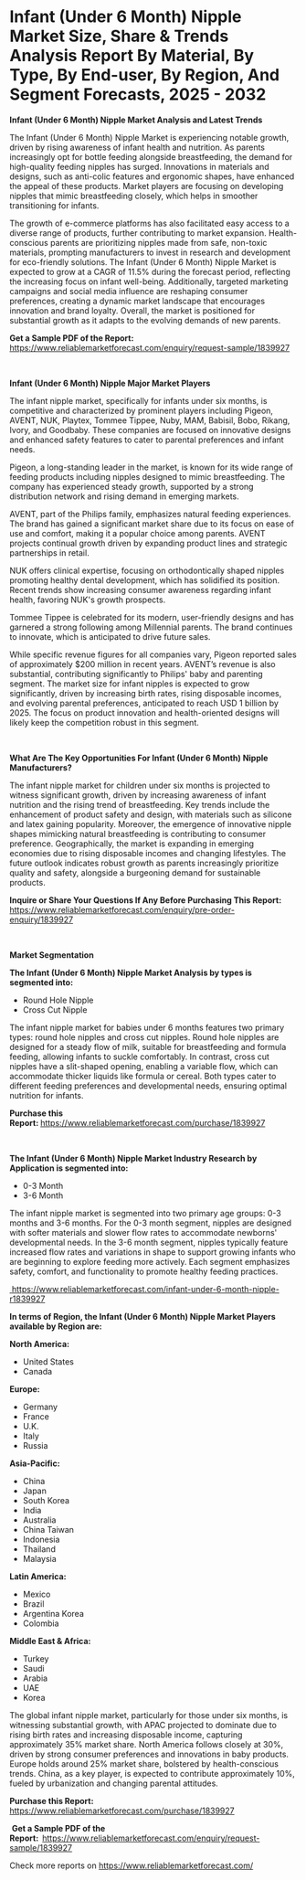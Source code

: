 <p><h1>Infant (Under 6 Month) Nipple Market Size, Share & Trends Analysis Report By Material, By Type, By End-user, By Region, And Segment Forecasts, 2025 - 2032</h1></p><p><strong>Infant (Under 6 Month) Nipple Market Analysis and Latest Trends</strong></p>
<p><p>The Infant (Under 6 Month) Nipple Market is experiencing notable growth, driven by rising awareness of infant health and nutrition. As parents increasingly opt for bottle feeding alongside breastfeeding, the demand for high-quality feeding nipples has surged. Innovations in materials and designs, such as anti-colic features and ergonomic shapes, have enhanced the appeal of these products. Market players are focusing on developing nipples that mimic breastfeeding closely, which helps in smoother transitioning for infants.</p><p>The growth of e-commerce platforms has also facilitated easy access to a diverse range of products, further contributing to market expansion. Health-conscious parents are prioritizing nipples made from safe, non-toxic materials, prompting manufacturers to invest in research and development for eco-friendly solutions. The Infant (Under 6 Month) Nipple Market is expected to grow at a CAGR of 11.5% during the forecast period, reflecting the increasing focus on infant well-being. Additionally, targeted marketing campaigns and social media influence are reshaping consumer preferences, creating a dynamic market landscape that encourages innovation and brand loyalty. Overall, the market is positioned for substantial growth as it adapts to the evolving demands of new parents.</p></p>
<p><strong>Get a Sample PDF of the Report:&nbsp;</strong> <a href="https://www.reliablemarketforecast.com/enquiry/request-sample/1839927?utm_campaign=2736&utm_medium=2&utm_source=Github&utm_content=ia&utm_term=05042025&utm_id=infant-under-6-month-nipple">https://www.reliablemarketforecast.com/enquiry/request-sample/1839927</a></p>
<p>&nbsp;</p>
<p><strong>Infant (Under 6 Month) Nipple Major Market Players</strong></p>
<p><p>The infant nipple market, specifically for infants under six months, is competitive and characterized by prominent players including Pigeon, AVENT, NUK, Playtex, Tommee Tippee, Nuby, MAM, Babisil, Bobo, Rikang, Ivory, and Goodbaby. These companies are focused on innovative designs and enhanced safety features to cater to parental preferences and infant needs.</p><p>Pigeon, a long-standing leader in the market, is known for its wide range of feeding products including nipples designed to mimic breastfeeding. The company has experienced steady growth, supported by a strong distribution network and rising demand in emerging markets. </p><p>AVENT, part of the Philips family, emphasizes natural feeding experiences. The brand has gained a significant market share due to its focus on ease of use and comfort, making it a popular choice among parents. AVENT projects continual growth driven by expanding product lines and strategic partnerships in retail.</p><p>NUK offers clinical expertise, focusing on orthodontically shaped nipples promoting healthy dental development, which has solidified its position. Recent trends show increasing consumer awareness regarding infant health, favoring NUK's growth prospects.</p><p>Tommee Tippee is celebrated for its modern, user-friendly designs and has garnered a strong following among Millennial parents. The brand continues to innovate, which is anticipated to drive future sales.</p><p>While specific revenue figures for all companies vary, Pigeon reported sales of approximately $200 million in recent years. AVENT’s revenue is also substantial, contributing significantly to Philips' baby and parenting segment. The market size for infant nipples is expected to grow significantly, driven by increasing birth rates, rising disposable incomes, and evolving parental preferences, anticipated to reach USD 1 billion by 2025. The focus on product innovation and health-oriented designs will likely keep the competition robust in this segment.</p></p>
<p>&nbsp;</p>
<p><strong>What Are The Key Opportunities For Infant (Under 6 Month) Nipple Manufacturers?</strong></p>
<p><p>The infant nipple market for children under six months is projected to witness significant growth, driven by increasing awareness of infant nutrition and the rising trend of breastfeeding. Key trends include the enhancement of product safety and design, with materials such as silicone and latex gaining popularity. Moreover, the emergence of innovative nipple shapes mimicking natural breastfeeding is contributing to consumer preference. Geographically, the market is expanding in emerging economies due to rising disposable incomes and changing lifestyles. The future outlook indicates robust growth as parents increasingly prioritize quality and safety, alongside a burgeoning demand for sustainable products.</p></p>
<p><strong>Inquire or Share Your Questions If Any Before Purchasing This Report:</strong> <a href="https://www.reliablemarketforecast.com/enquiry/pre-order-enquiry/1839927?utm_campaign=2736&utm_medium=2&utm_source=Github&utm_content=ia&utm_term=05042025&utm_id=infant-under-6-month-nipple">https://www.reliablemarketforecast.com/enquiry/pre-order-enquiry/1839927</a></p>
<p>&nbsp;</p>
<p><strong>Market Segmentation</strong></p>
<p><strong>The Infant (Under 6 Month) Nipple Market Analysis by types is segmented into:</strong></p>
<p><ul><li>Round Hole Nipple</li><li>Cross Cut Nipple</li></ul></p>
<p><p>The infant nipple market for babies under 6 months features two primary types: round hole nipples and cross cut nipples. Round hole nipples are designed for a steady flow of milk, suitable for breastfeeding and formula feeding, allowing infants to suckle comfortably. In contrast, cross cut nipples have a slit-shaped opening, enabling a variable flow, which can accommodate thicker liquids like formula or cereal. Both types cater to different feeding preferences and developmental needs, ensuring optimal nutrition for infants.</p></p>
<p><strong>Purchase this Report:&nbsp;</strong><a href="https://www.reliablemarketforecast.com/purchase/1839927?utm_campaign=2736&utm_medium=2&utm_source=Github&utm_content=ia&utm_term=05042025&utm_id=infant-under-6-month-nipple">https://www.reliablemarketforecast.com/purchase/1839927</a></p>
<p>&nbsp;</p>
<p><strong>The Infant (Under 6 Month) Nipple Market Industry Research by Application is segmented into:</strong></p>
<p><ul><li>0-3 Month</li><li>3-6 Month</li></ul></p>
<p><p>The infant nipple market is segmented into two primary age groups: 0-3 months and 3-6 months. For the 0-3 month segment, nipples are designed with softer materials and slower flow rates to accommodate newborns' developmental needs. In the 3-6 month segment, nipples typically feature increased flow rates and variations in shape to support growing infants who are beginning to explore feeding more actively. Each segment emphasizes safety, comfort, and functionality to promote healthy feeding practices.</p></p>
<p><a href="https://www.reliablemarketforecast.com/infant-under-6-month-nipple-r1839927?utm_campaign=2736&utm_medium=2&utm_source=Github&utm_content=ia&utm_term=05042025&utm_id=infant-under-6-month-nipple">&nbsp;https://www.reliablemarketforecast.com/infant-under-6-month-nipple-r1839927</a></p>
<p><strong>In terms of Region, the Infant (Under 6 Month) Nipple Market Players available by Region are:</strong></p>
<p>
    <p> <strong> North America: </strong>
        <ul>
            <li>United States</li>
            <li>Canada</li>
        </ul>
        </p> 
    <p> <strong> Europe: </strong>
        <ul>
            <li>Germany</li>
            <li>France</li>
            <li>U.K.</li>
            <li>Italy</li>
            <li>Russia</li>
        </ul>
        </p> 
    <p> <strong> Asia-Pacific: </strong>
        <ul>
            <li>China</li>
            <li>Japan</li>
            <li>South Korea</li>
            <li>India</li>
            <li>Australia</li>
            <li>China Taiwan</li>
            <li>Indonesia</li>
            <li>Thailand</li>
            <li>Malaysia</li>
        </ul>
        </p> 
    <p> <strong> Latin America: </strong>
        <ul>
            <li>Mexico</li>
            <li>Brazil</li>
            <li>Argentina Korea</li>
            <li>Colombia</li>
        </ul>
        </p> 
    <p> <strong> Middle East & Africa: </strong>
        <ul>
            <li>Turkey</li>
            <li>Saudi</li>
            <li>Arabia</li>
            <li>UAE</li>
            <li>Korea</li>
        </ul>
    </p>
    </p>
<p><p>The global infant nipple market, particularly for those under six months, is witnessing substantial growth, with APAC projected to dominate due to rising birth rates and increasing disposable income, capturing approximately 35% market share. North America follows closely at 30%, driven by strong consumer preferences and innovations in baby products. Europe holds around 25% market share, bolstered by health-conscious trends. China, as a key player, is expected to contribute approximately 10%, fueled by urbanization and changing parental attitudes.</p></p>
<p><strong>Purchase this Report: </strong><a href="https://www.reliablemarketforecast.com/purchase/1839927?utm_campaign=2736&utm_medium=2&utm_source=Github&utm_content=ia&utm_term=05042025&utm_id=infant-under-6-month-nipple">https://www.reliablemarketforecast.com/purchase/1839927</a></p>
<p>&nbsp;<strong>Get a Sample PDF of the Report:&nbsp;&nbsp;</strong><a href="https://www.reliablemarketforecast.com/enquiry/request-sample/1839927?utm_campaign=2736&utm_medium=2&utm_source=Github&utm_content=ia&utm_term=05042025&utm_id=infant-under-6-month-nipple">https://www.reliablemarketforecast.com/enquiry/request-sample/1839927</a></p>
<p><strong></strong></p>
<p>Check more reports on <a href="https://www.reliablemarketforecast.com/?utm_campaign=2736&utm_medium=2&utm_source=Github&utm_content=ia&utm_term=05042025&utm_id=infant-under-6-month-nipple">https://www.reliablemarketforecast.com/</a></p>